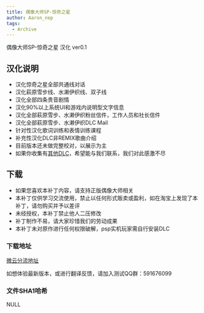 ```yaml
---
title: 偶像大师SP-惊奇之星
author: Aaron_nep
tags:
  - Archive
---
```


偶像大师SP-惊奇之星 汉化 ver0.1

## 汉化说明

- 汉化惊奇之星全部共通线对话
- 汉化萩原雪步线、水濑伊织线、双子线
- 汉化全部四条贵音剧情
- 汉化90%以上系统UI和游戏内说明型文字信息
- 汉化全部萩原雪步、水濑伊织粉丝信件，工作人员和社长信件
- 汉化全部萩原雪步、水濑伊织DLC Mail
- 针对性汉化歌词训练和表情训练课程
- 补充性汉化DLC非REMIX歌曲介绍
- 目前版本还未做完整校对，以展示为主
- 如果你收集有[其他DLC](https://imas-sp.com/resort/)，希望能与我们联系，我们对此感激不尽

## 下载

- 如果您喜欢本补丁内容，请支持正版偶像大师相关
- 本补丁仅供学习交流使用，禁止以任何形式贩卖或盈利，如在淘宝上发现了本补丁，请勿购买并予以差评
- 未经授权，本补丁禁止他人二压修改
- 补丁制作不易，请大家珍惜我们的劳动成果
- 本补丁未对原作进行任何权限破解，psp实机玩家需自行安装DLC

### 下载地址

[微云分流地址](https://share.weiyun.com/SDJaXOmH)

如想体验最新版本，或进行翻译反馈，请加入测试QQ群：591676099


### 文件SHA1哈希

NULL